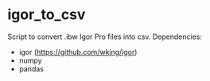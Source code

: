 # igor_to_csv

Script to convert .ibw Igor Pro files into csv.
Dependencies:
- igor (https://github.com/wking/igor)
- numpy
- pandas
